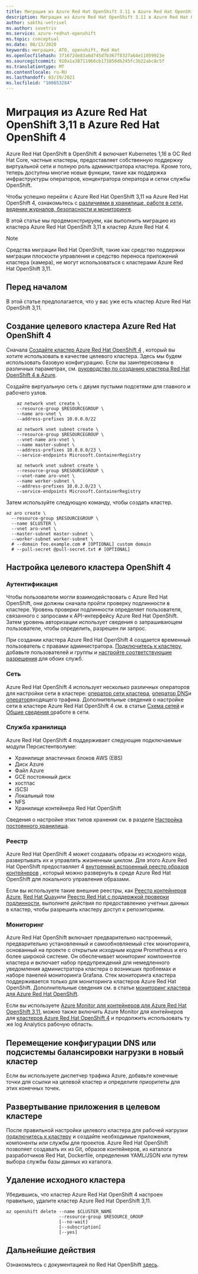 ```yaml
---
title: Миграция из Azure Red Hat OpenShift 3.11 в Azure Red Hat OpenShift 4
description: Миграция из Azure Red Hat OpenShift 3.11 в Azure Red Hat OpenShift 4
author: sakthi-vetrivel
ms.author: suvetriv
ms.service: azure-redhat-openshift
ms.topic: conceptual
ms.date: 08/13/2020
keywords: миграция, АТО, openshift, Red Hat
ms.openlocfilehash: 371672de83a6d745d7b367f8327a64e11059923e
ms.sourcegitcommit: 910a1a38711966cb171050db245fc3b22abc8c5f
ms.translationtype: MT
ms.contentlocale: ru-RU
ms.lasthandoff: 03/19/2021
ms.locfileid: "100653284"
---
```

# <a name="migrate-from-azure-red-hat-openshift-311-to-azure-red-hat-openshift-4"></a>Миграция из Azure Red Hat OpenShift 3,11 в Azure Red Hat OpenShift 4

Azure Red Hat OpenShift в OpenShift 4 включает Kubernetes 1,16 в ОС Red Hat Core, частные кластеры, предоставляет собственную поддержку виртуальной сети и полную роль администратора кластера. Кроме того, теперь доступны многие новые функции, такие как поддержка инфраструктуры операторов, концентратора оператора и сетки службы OpenShift.

Чтобы успешно перейти с Azure Red Hat OpenShift 3,11 на Azure Red Hat OpenShift 4, ознакомьтесь с [различиями в хранилище, работе в сети, ведении журналов, безопасности и мониторинге](https://docs.openshift.com/container-platform/4.4/migration/migrating_3_4/planning-migration-3-to-4.html).

В этой статье мы продемонстрируем, как выполнить миграцию из кластера Azure Red Hat OpenShift 3,11 в кластер Azure Red Hat 4.

> [!NOTE]
> Средства миграции Red Hat OpenShift, такие как средство поддержки миграции плоскости управления и средство переноса приложений кластера (камера), не могут использоваться с кластерами Azure Red Hat OpenShift 3,11.

## <a name="before-you-begin"></a>Перед началом

В этой статье предполагается, что у вас уже есть кластер Azure Red Hat OpenShift 3,11.

## <a name="create-a-target-azure-red-hat-openshift-4-cluster"></a>Создание целевого кластера Azure Red Hat OpenShift 4

Сначала [Создайте кластер Azure Red Hat OpenShift 4](tutorial-create-cluster.md) , который вы хотите использовать в качестве целевого кластера. Здесь мы будем использовать базовую конфигурацию. Если вы заинтересованы в различных параметрах, см. [руководство по созданию кластера Red Hat OpenShift 4 в Azure](tutorial-create-cluster.md).

Создайте виртуальную сеть с двумя пустыми подсетями для главного и рабочего узлов.

```azurecli-interactive
    az network vnet create \
    --resource-group $RESOURCEGROUP \
    --name aro-vnet \
    --address-prefixes 10.0.0.0/22

    az network vnet subnet create \
    --resource-group $RESOURCEGROUP \
    --vnet-name aro-vnet \
    --name master-subnet \
    --address-prefixes 10.0.0.0/23 \
    --service-endpoints Microsoft.ContainerRegistry

    az network vnet subnet create \
    --resource-group $RESOURCEGROUP \
    --vnet-name aro-vnet \
    --name worker-subnet \
    --address-prefixes 10.0.2.0/23 \
    --service-endpoints Microsoft.ContainerRegistry
```

Затем используйте следующую команду, чтобы создать кластер.

```azurecli-interactive
az aro create \
  --resource-group $RESOURCEGROUP \
  --name $CLUSTER \
  --vnet aro-vnet \
  --master-subnet master-subnet \
  --worker-subnet worker-subnet \
  # --domain foo.example.com # [OPTIONAL] custom domain
  # --pull-secret @pull-secret.txt # [OPTIONAL]
```

## <a name="configure-the-target-openshift-4-cluster"></a>Настройка целевого кластера OpenShift 4

### <a name="authentication"></a>Аутентификация

Чтобы пользователи могли взаимодействовать с Azure Red Hat OpenShift, они должны сначала пройти проверку подлинности в кластере. Уровень проверки подлинности определяет пользователя, связанного с запросами к API-интерфейсу Azure Red Hat OpenShift. Затем уровень авторизации использует сведения о запрашивающем пользователе, чтобы определить, разрешен ли запрос.

При создании кластера Azure Red Hat OpenShift 4 создается временный пользователь с правами администратора. [Подключитесь к кластеру](tutorial-connect-cluster.md), добавьте пользователей и группы и [настройте соответствующие разрешения](https://docs.openshift.com/container-platform/4.6/authentication/understanding-authentication.html) для обоих служб.

### <a name="networking"></a>Сеть

Azure Red Hat OpenShift 4 использует несколько различных операторов для настройки сети в кластере: [оператор сети кластера](https://docs.openshift.com/container-platform/4.6/networking/cluster-network-operator.html#nw-cluster-network-operator_cluster-network-operator), [оператор DNS](https://docs.openshift.com/container-platform/4.6/networking/dns-operator.html)и [оператор](https://docs.openshift.com/container-platform/4.6/networking/ingress-operator.html)входящего трафика. Дополнительные сведения о настройке сети в кластере Azure Red Hat OpenShift 4 см. в статье [Схема сетей](concepts-networking.md) и [Общие сведения о](https://docs.openshift.com/container-platform/4.6/networking/understanding-networking.html)работе в сети.

### <a name="storage"></a>Служба хранилища
Azure Red Hat OpenShift 4 поддерживает следующие подключаемые модули Персистентволуме:

- Хранилище эластичных блоков AWS (EBS)
- Диск Azure
- Файл Azure
- GCE постоянный диск
- хостпас
- iSCSI
- Локальный том
- NFS
- Хранилище контейнера Red Hat OpenShift

Сведения о настройке этих типов хранения см. в разделе [Настройка постоянного хранилища](https://access.redhat.com/documentation/azure_red_hat_openshift/4/html/storage/configuring-persistent-storage).

### <a name="registry"></a>Реестр

Azure Red Hat OpenShift 4 может создавать образы из исходного кода, развертывать их и управлять жизненным циклом. Для этого Azure Red Hat OpenShift предоставляет 4 [внутренний встроенный реестр образов контейнеров](https://docs.openshift.com/container-platform/4.6/registry/registry-options.html) , который можно развернуть в среде Azure Red Hat OpenShift для локального управления образами.

Если вы используете такие внешние реестры, как [Реестр контейнеров Azure](../container-registry/index.yml), [Red Hat Quay](https://docs.openshift.com/container-platform/4.6/registry/registry-options.html#registry-quay-overview_registry-options)или [Реестр Red Hat с поддержкой проверки подлинности](https://docs.openshift.com/container-platform/4.6/registry/registry-options.html#registry-authentication-enabled-registry-overview_registry-options), выполните действия по предоставлению учетных данных в кластер, чтобы разрешить кластеру доступ к репозиториям.

### <a name="monitoring"></a>Мониторинг

Azure Red Hat OpenShift включает предварительно настроенный, предварительно установленный и самообновляемый стек мониторинга, основанный на проекте с открытым исходным кодом Prometheus и его более широкой системе. Он обеспечивает мониторинг компонентов кластера и включает набор предупреждений для немедленного уведомления администратора кластера о возникших проблемах и наборе панелей мониторинга Grafana. Стек мониторинга кластера поддерживается только для мониторинга кластеров Azure Red Hat OpenShift. Дополнительные сведения см. в статье [мониторинг кластера для Azure Red Hat OpenShift](https://docs.openshift.com/container-platform/4.6/monitoring/understanding-the-monitoring-stack.html).

Если вы используете [Azure Monitor для контейнеров для Azure Red Hat OpenShift 3,11](../azure-monitor/containers/container-insights-azure-redhat-setup.md), можно также включить Azure Monitor для контейнеров для [кластеров Azure Red Hat OpenShift 4](../azure-monitor/containers/container-insights-azure-redhat4-setup.md) и продолжить использовать ту же log Analytics рабочую область.

## <a name="move-your-dns-or-load-balancer-configuration-to-the-new-cluster"></a>Перемещение конфигурации DNS или подсистемы балансировки нагрузки в новый кластер

Если вы используете диспетчер трафика Azure, добавьте конечные точки для ссылки на целевой кластер и определите приоритеты для этих конечных точек.

## <a name="deploy-application-to-your-target-cluster"></a>Развертывание приложения в целевом кластере

После правильной настройки целевого кластера для рабочей нагрузки [подключитесь к кластеру](tutorial-connect-cluster.md) и создайте необходимые приложения, компоненты или службы для проектов. Azure Red Hat OpenShift позволяет создавать их из Git, образов контейнеров, из каталога разработчиков Red Hat, Dockerfile, определения YAML/JSON или путем выбора службы базы данных из каталога.

## <a name="delete-your-source-cluster"></a>Удаление исходного кластера
Убедившись, что кластер Azure Red Hat OpenShift 4 настроен правильно, удалите кластер Azure Red Hat OpenShift 3,11.

```
az openshift delete --name $CLUSTER_NAME
                    --resource-group $RESOURCE_GROUP
                    [--no-wait]
                    [--subscription]
                    [--yes]
```
## <a name="next-steps"></a>Дальнейшие действия
Ознакомьтесь с документацией по Red Hat OpenShift [здесь](https://docs.openshift.com/container-platform/4.6/welcome/index.html).
